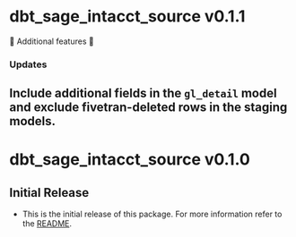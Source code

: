 # dbt_sage_intacct_source v0.1.1
 🎉 Additional features 🎉
### Updates
Include additional fields in the `gl_detail` model and exclude fivetran-deleted rows in the staging models. 
--
# dbt_sage_intacct_source v0.1.0

## Initial Release
- This is the initial release of this package. For more information refer to the [README](/README.md).

